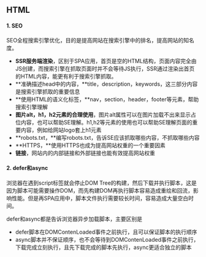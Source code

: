 ## HTML

#### 1. SEO

SEO全程搜索引擎优化，目的是提高网站在搜索引擎中的排名，提高网站的知名度。

- **SSR服务端渲染**，区别于SPA应用，首页是空的HTML结构，页面内容完全由JS创建，而搜索引擎在抓取页面时并不会等待JS执行，SSR通过渲染出首页的HTML内容，能更有利于搜索引擎抓取。
- **准确描述head中的内容，**title，description，keywords，这三部分内容是搜索引擎抓取的重要信息
- **使用HTML的语义化标签，**nav，section，header，footer等元素，帮助搜索引擎理解
- **图片alt，h1，h2元素的合理使用**，图片alt属性可以在图片加载不出来显示占位内容，也可以帮助SE理解。h1,h2等元素的使用也可以帮助SE理解页面的重要内容，例如给网站logo套上h1元素
- **robots.txt，**编写robots.txt，告诉SE应该抓取哪些内容，不抓取哪些内容
- **HTTPS，**使用HTTPS也成为提高网站权重的一个重要因素
- **链接**，网站内的内部链接和外部链接也能有效提高网站权重

#### 2. defer和async

浏览器在遇到script标签就会停止DOM Tree的构建，然后下载并执行脚本，这是因为脚本可能需要操作DOM，而先构建DOM再执行脚本容易造成重绘和回流，影响性能。但是再SPA应用中，脚本文件执行需要较长时间，容易造成大量空白时间。

defer和async都是告诉浏览器异步加载脚本，主要区别是

- defer脚本在DOMContenLoaded事件之前执行，且可以保证脚本的执行顺序
- async脚本并不保证顺序，也不会等待到DOMContenLoaded事件之前执行，下载完成立刻执行，且先下载完成的脚本先执行，async更适合独立的脚本



